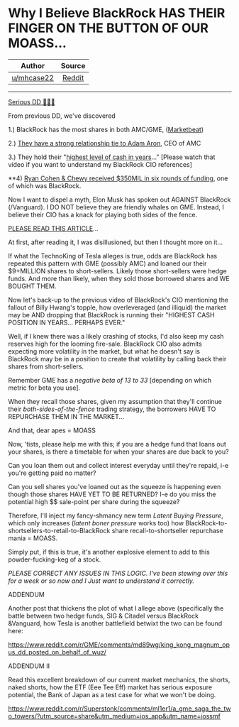 Why I Believe BlackRock HAS THEIR FINGER ON THE BUTTON OF OUR MOASS...
======================================================================

| Author       | Source       | 
| :-------------: |:-------------:|
|  [u/mhcase22](https://www.reddit.com/user/mhcase22/) | [Reddit](https://www.reddit.com/r/Superstonk/comments/mksku6/why_i_believe_blackrock_has_their_finger_on_the/) | 

---

[Serious DD 👨‍🔬🔬](https://www.reddit.com/r/Superstonk/search?q=flair_name%3A%22Serious%20DD%20%F0%9F%91%A8%E2%80%8D%F0%9F%94%AC%F0%9F%94%AC%22&restrict_sr=1)

From previous DD, we've discovered

1.) BlackRock has the most shares in both AMC/GME, ([Marketbeat](https://www.marketbeat.com/stocks/NYSE/GME/institutional-ownership/))

2.) [They have a strong relationship tie to Adam Aron](https://www.reddit.com/r/Wallstreetbetsnew/comments/mjm39k/whos_in_bed_with_who_part_1_amc_ceo_adam_aron/), CEO of AMC

3.) They hold their "[highest level of cash in years](https://www.bloomberg.com/news/videos/2021-03-29/blackrock-s-rieder-running-highest-level-of-cash-in-years-video)..." [Please watch that video if you want to understand my BlackRock CIO references]

**4) [Ryan Cohen & Chewy received $350MIL in six rounds of funding](https://hbr.org/2020/01/the-founder-of-chewy-com-on-finding-the-financing-to-achieve-scale), one of which was BlackRock.

Now I want to dispel a myth, Elon Musk has spoken out AGAINST BlackRock (/Vanguard). I DO NOT believe they are friendly whales on GME. Instead, I believe their CIO has a knack for playing both sides of the fence.

[PLEASE READ THIS ARTICLE](https://www.cnbc.com/2018/10/05/elon-musk-says-on-twitter-blackrock-helps-short-sellers.html)...

At first, after reading it, I was disillusioned, but then I thought more on it...

If what the TechnoKing of Tesla alleges is true, odds are BlackRock has repeated this pattern with GME (possibly AMC) and loaned our their $9+MILLION shares to short-sellers. Likely those short-sellers were hedge funds. And more than likely, when they sold those borrowed shares and WE BOUGHT THEM.

Now let's back-up to the previous video of BlackRock's CIO mentioning the fallout of Billy Hwang's topple, how overleveraged (and illiquid) the market may be AND dropping that BlackRock is running their "HIGHEST CASH POSITION IN YEARS... PERHAPS EVER."

Well, if I knew there was a likely crashing of stocks, I'd also keep my cash reserves high for the looming fire-sale. BlackRock CIO also admits expecting more volatility in the market, but what he doesn't say is BlackRock may be in a position to create that volatility by calling back their shares from short-sellers.

Remember GME has a *negative beta of 13 to 33* [depending on which metric for beta you use].

When they recall those shares, given my assumption that they'll continue their *both-sides-of-the-fence* trading strategy, the borrowers HAVE TO REPURCHASE THEM IN THE MARKET...

And that, dear apes = MOASS

Now, 'tists, please help me with this; if you are a hedge fund that loans out your shares, is there a timetable for when your shares are due back to you?

Can you loan them out and collect interest everyday until they're repaid, i-e you're getting paid no matter?

Can you sell shares you've loaned out as the squeeze is happening even though those shares HAVE YET TO BE RETURNED? I-e do you miss the potential high $$ sale-point per share during the squeeze?

Therefore, I'll inject my fancy-shmancy new term *Latent Buying Pressure*, which only increases (*latent boner pressure* works too) how BlackRock-to-shortsellers-to-retail-to-BlackRock share recall-to-shortseller repurchase mania = MOASS.

Simply put, if this is true, it's another explosive element to add to this powder-fucking-keg of a stock.

*PLEASE CORRECT ANY ISSUES IN THIS LOGIC. I've been stewing over this for a week or so now and I Just want to understand it correctly.*

ADDENDUM

Another post that thickens the plot of what I allege above (specifically the battle between two hedge funds, SIG & Citadel versus BlackRock &Vanguard, how Tesla is another battlefield betwixt the two can be found here:

<https://www.reddit.com/r/GME/comments/md89wg/king_kong_magnum_opus_dd_posted_on_behalf_of_wuz/>

ADDENDUM II

Read this excellent breakdown of our current market mechanics, the shorts, naked shorts, how the ETF (Eee Tee Eff) market has serious exposure potential, the Bank of Japan as a test case for what we won't be doing.

<https://www.reddit.com/r/Superstonk/comments/ml1er1/a_gme_saga_the_two_towers/?utm_source=share&utm_medium=ios_app&utm_name=iossmf>
